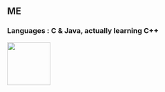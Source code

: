 ## ME

### Languages : C & Java, actually learning C++

<a href="URL_REDIRECT" target="blank"><img align="center" src="https://images-ext-2.discordapp.net/external/cgJDviZtmZn5i1scLG4mw59Km8_xyrKAsx3CZ0Eve0E/https/zippy.gfycat.com/CarefulDapperBlackfly.mp4" height="100" /></a>
